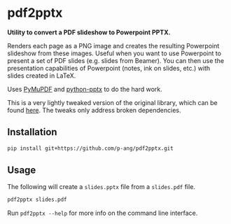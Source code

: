 # pdf2pptx

**Utility to convert a PDF slideshow to Powerpoint PPTX.**

Renders each page as a PNG image and creates the resulting Powerpoint 
slideshow from these images. Useful when you want to use Powerpoint 
to present a set of PDF slides (e.g. slides from Beamer). You can then
use the presentation capabilities of Powerpoint (notes, ink on slides,
etc.) with slides created in LaTeX.

Uses [PyMuPDF](https://github.com/pymupdf/PyMuPDF) and 
[python-pptx](https://github.com/scanny/python-pptx) to do the hard work.

This is a very lightly tweaked version of the original library, which 
can be found [here](https://github.com/kevinmcguinness/pdf2pptx). The 
tweaks only address broken dependencies.


## Installation

```bash
pip install git+https://github.com/p-ang/pdf2pptx.git
```

## Usage

The following will create a `slides.pptx` file from a `slides.pdf` file.

```bash
pdf2pptx slides.pdf
```

Run `pdf2pptx --help` for more info on the command line interface.


